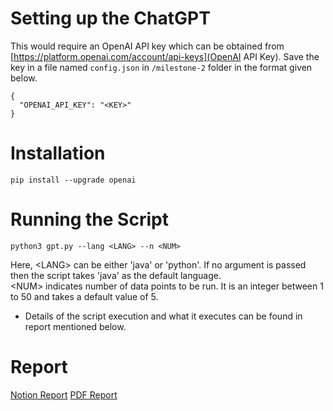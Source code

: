 # Setting up the ChatGPT 
This would require an OpenAI API key which can be obtained from [https://platform.openai.com/account/api-keys](OpenAI API Key). Save the key in a file named `config.json` in `/milestone-2` folder in the format given below.

```
{ 
  "OPENAI_API_KEY": "<KEY>" 
}
```

# Installation
```
pip install --upgrade openai
```

# Running the Script

```
python3 gpt.py --lang <LANG> --n <NUM>
```

Here, \<LANG\> can be either 'java' or 'python'. If no argument is passed then the script takes 'java' as the default language. <br/>
\<NUM\> indicates number of data points to be run. It is an integer between 1 to 50 and takes a default value of 5.

- Details of the script execution and what it executes can be found in report mentioned below.

# Report
[Notion Report](https://twistedfate.notion.site/twistedfate/Milestone-2-ML4SE-Group-B-26762fd5356c4623aa29310169cbe1ab)
[PDF Report](https://twistedfate.notion.site/twistedfate/Milestone-2-ML4SE-Group-B-26762fd5356c4623aa29310169cbe1ab)
